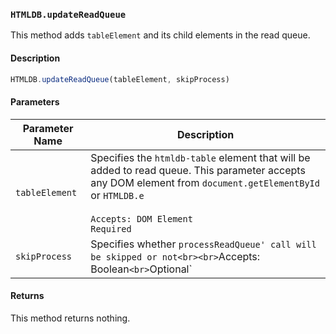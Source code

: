 ### `HTMLDB.updateReadQueue`

This method adds `tableElement` and its child elements in the read queue.

#### Description

```javascript
HTMLDB.updateReadQueue(tableElement, skipProcess)
```

#### Parameters

| Parameter Name             | Description                               |
| -------------------------- | ----------------------------------------- |
| `tableElement` | Specifies the `htmldb-table` element that will be added to read queue. This parameter accepts any DOM element from `document.getElementById` or `HTMLDB.e`<br><br>`Accepts: DOM Element`<br>`Required` |
| `skipProcess` | Specifies whether `processReadQueue' call will be skipped or not<br><br>`Accepts: Boolean`<br>`Optional` |

#### Returns

This method returns nothing.